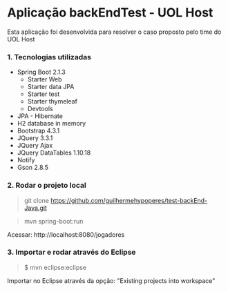 # Aplicação backEndTest - UOL Host

Esta aplicação foi desenvolvida para resolver o caso proposto pelo time do UOL Host

### 1. Tecnologias utilizadas

* Spring Boot 2.1.3
  - Starter Web
  - Starter data JPA
  - Starter test
  - Starter thymeleaf
  - Devtools
* JPA - Hibernate
* H2 database in memory
* Bootstrap 4.3.1
* JQuery 3.3.1
* JQuery Ajax
* JQuery DataTables 1.10.18
* Notify
* Gson 2.8.5

### 2. Rodar o projeto local
> git clone https://github.com/guilhermehypoperes/test-backEnd-Java.git

> mvn spring-boot:run

Acessar: http://localhost:8080/jogadores

### 3. Importar e rodar através do Eclipse

>$ mvn eclipse:eclipse

Importar no Eclipse através da opção: "Existing projects into workspace"
